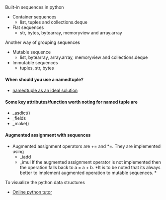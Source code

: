 Built-in sequences in python
- Container sequences
    + list, tuples and collections.deque
- Flat sequences
    + str, bytes, bytearray, memoryview and array.array

Another way of grouping sequences
- Mutable sequence
    + list, bytearray, array.array, memoryview and collections.deque
- Immutable sequences
    + tuples, str, bytes


#### When should you use a namedtuple?
- [namedtuple as an ideal solution](https://stackoverflow.com/questions/9872255/when-and-why-should-i-use-a-namedtuple-instead-of-a-dictionary)

#### Some key attributes/function worth noting for named tuple are
- _asdict()
- _fields
- _make()


#### Augmented assignment with sequences
- Augmented assignment operators are += and *=. They are implemented using
    + _iadd
    + _imul
If the augmented assignment operator is not implemented then the operation
falls back to a = a + b. 
*It is to be noted that its always better to implement augmented operation
to mutable sequences. *

To visualize the python data structures
- [Online python tutor](http://pythontutor.com/visualize.html#mode=display) 
